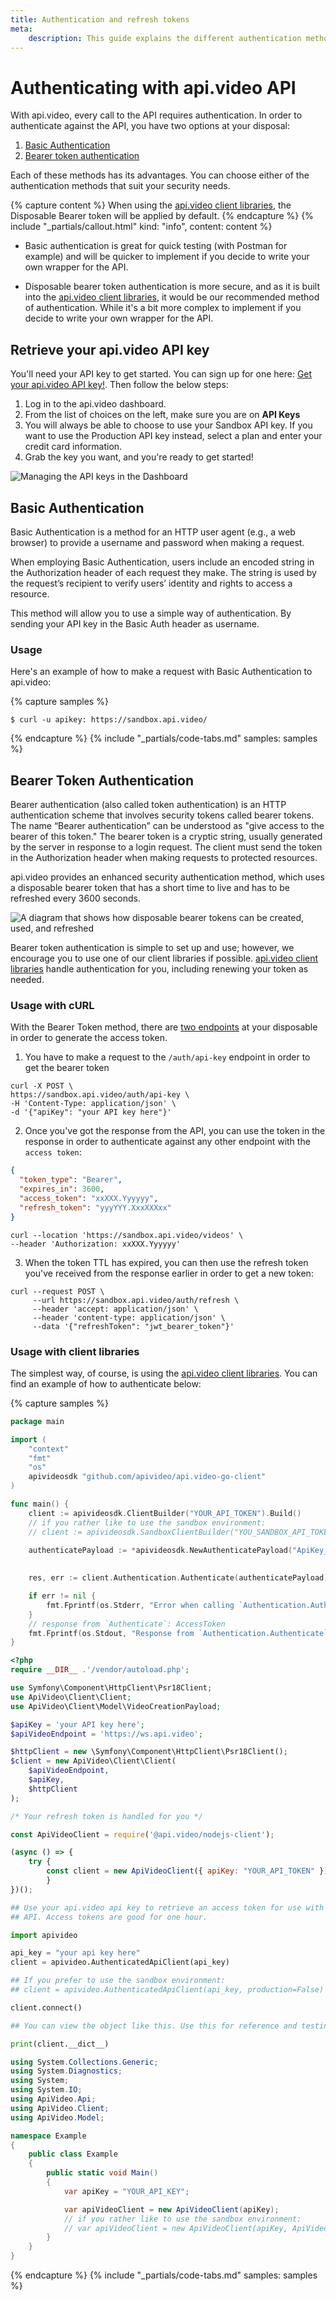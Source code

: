 ```yaml
---
title: Authentication and refresh tokens
meta: 
    description: This guide explains the different authentication methods at api.video.
---
```


# Authenticating with api.video API

With api.video, every call to the API requires authentication. In order to authenticate against the API, you have two options at your disposal:

1. [Basic Authentication](/reference/basic-authentication)
2. [Bearer token authentication](/reference/disposable-bearer-token-authentication)

Each of these methods has its advantages. You can choose either of the authentication methods that suit your security needs. 

{% capture content %}
When using the [api.video client libraries](/sdks/api-clients), the Disposable Bearer token will be applied by default.
{% endcapture %}
{% include "_partials/callout.html" kind: "info", content: content %}

* Basic authentication is great for quick testing (with Postman for example) and will be quicker to implement if you decide to write your own wrapper for the API.

* Disposable bearer token authentication is more secure, and as it is built into the [api.video client libraries](/sdks/api-clients), it would be our recommended method of authentication. While it's a bit more complex to implement if you decide to write your own wrapper for the API.

## Retrieve your api.video API key

You'll need your API key to get started. You can sign up for one here: [Get your api.video API key!](https://dashboard.api.video/register). Then follow the below steps:

1. Log in to the api.video dashboard. 
2. From the list of choices on the left, make sure you are on **API Keys** 
3. You will always be able to choose to use your Sandbox API key. If you want to use the Production API key instead, select a plan and enter your credit card information. 
4. Grab the key you want, and you're ready to get started! 

![Managing the API keys in the Dashboard](/_assets/retrieve-api-key.png)

## Basic Authentication

Basic Authentication is a method for an HTTP user agent (e.g., a web browser) to provide a username and password when making a request.

When employing Basic Authentication, users include an encoded string in the Authorization header of each request they make. The string is used by the request’s recipient to verify users’ identity and rights to access a resource.

This method will allow you to use a simple way of authentication. By sending your API key in the Basic Auth header as username.

### Usage

Here's an example of how to make a request with Basic Authentication to api.video:

{% capture samples %}
```curl
$ curl -u apikey: https://sandbox.api.video/
```
{% endcapture %}
{% include "_partials/code-tabs.md" samples: samples %}


## Bearer Token Authentication

Bearer authentication (also called token authentication) is an HTTP authentication scheme that involves security tokens called bearer tokens. The name “Bearer authentication” can be understood as "give access to the bearer of this token." The bearer token is a cryptic string, usually generated by the server in response to a login request. The client must send the token in the Authorization header when making requests to protected resources.

api.video provides an enhanced security authentication method, which uses a disposable bearer token that has a short time to live and has to be refreshed every 3600 seconds.

<Image src="/_assets/reference/authentication/disposable-bearer-token-light.svg" src_dark="/_assets/reference/authentication/disposable-bearer-token-dark.svg" alt="A diagram that shows how disposable bearer tokens can be created, used, and refreshed" />

Bearer token authentication is simple to set up and use; however, we encourage you to use one of our client libraries if possible. [api.video client libraries](/sdks/api-clients) handle authentication for you, including renewing your token as needed.

### Usage with cURL

With the Bearer Token method, there are [two endpoints](/reference/api/Advanced-authentication) at your disposable in order to generate the access token.

1. You have to make a request to the `/auth/api-key` endpoint in order to get the bearer token
```curl
curl -X POST \
https://sandbox.api.video/auth/api-key \
-H 'Content-Type: application/json' \
-d '{"apiKey": "your API key here"}'
```

2. Once you've got the response from the API, you can use the token in the response in order to authenticate against any other endpoint with the `access token`:

```json
{
  "token_type": "Bearer",
  "expires_in": 3600,
  "access_token": "xxXXX.Yyyyyy",
  "refresh_token": "yyyYYY.XxxXXXxx"
}
```

```curl
curl --location 'https://sandbox.api.video/videos' \
--header 'Authorization: xxXXX.Yyyyyy'
```

3. When the token TTL has expired, you can then use the refresh token you've received from the response earlier in order to get a new token:

```curl
curl --request POST \
     --url https://sandbox.api.video/auth/refresh \
     --header 'accept: application/json' \
     --header 'content-type: application/json' \
     --data '{"refreshToken": "jwt_bearer_token"}'
```

### Usage with client libraries

The simplest way, of course, is using the [api.video client libraries](/sdks/api-clients). You can find an example of how to authenticate below:

{% capture samples %}
```go
package main

import (
    "context"
    "fmt"
    "os"
    apivideosdk "github.com/apivideo/api.video-go-client"
)

func main() {
    client := apivideosdk.ClientBuilder("YOUR_API_TOKEN").Build()
    // if you rather like to use the sandbox environment:
    // client := apivideosdk.SandboxClientBuilder("YOU_SANDBOX_API_TOKEN").Build()
        
    authenticatePayload := *apivideosdk.NewAuthenticatePayload("ApiKey_example") // AuthenticatePayload | 

    
    res, err := client.Authentication.Authenticate(authenticatePayload)

    if err != nil {
        fmt.Fprintf(os.Stderr, "Error when calling `Authentication.Authenticate``: %v\n", err)
    }
    // response from `Authenticate`: AccessToken
    fmt.Fprintf(os.Stdout, "Response from `Authentication.Authenticate`: %v\n", res)
}
```
```php
<?php
require __DIR__ .'/vendor/autoload.php';

use Symfony\Component\HttpClient\Psr18Client;
use ApiVideo\Client\Client;
use ApiVideo\Client\Model\VideoCreationPayload;

$apiKey = 'your API key here';
$apiVideoEndpoint = 'https://ws.api.video';

$httpClient = new \Symfony\Component\HttpClient\Psr18Client();
$client = new ApiVideo\Client\Client(
    $apiVideoEndpoint,
    $apiKey,
    $httpClient
);

/* Your refresh token is handled for you */
```
```javascript
const ApiVideoClient = require('@api.video/nodejs-client');

(async () => {
    try {
        const client = new ApiVideoClient({ apiKey: "YOUR_API_TOKEN" });
		}
})();
```
```python
## Use your api.video api key to retrieve an access token for use with the api.video
## API. Access tokens are good for one hour.

import apivideo

api_key = "your api key here"
client = apivideo.AuthenticatedApiClient(api_key)

## If you prefer to use the sandbox environment:
## client = apivideo.AuthenticatedApiClient(api_key, production=False)

client.connect()

## You can view the object like this. Use this for reference and testing only.

print(client.__dict__)
```
```csharp
using System.Collections.Generic;
using System.Diagnostics;
using System;
using System.IO;
using ApiVideo.Api;
using ApiVideo.Client;
using ApiVideo.Model;

namespace Example
{
    public class Example
    {
        public static void Main()
        {
            var apiKey = "YOUR_API_KEY";

            var apiVideoClient = new ApiVideoClient(apiKey);
            // if you rather like to use the sandbox environment:
            // var apiVideoClient = new ApiVideoClient(apiKey, ApiVideo.Client.Environment.SANDBOX);
        }
    }
}
```
{% endcapture %}
{% include "_partials/code-tabs.md" samples: samples %}

